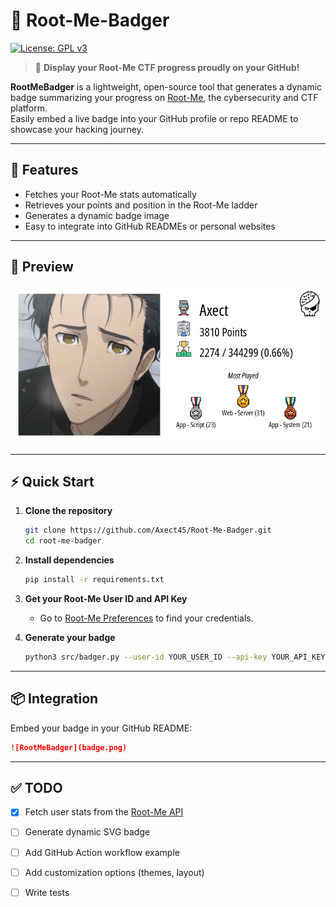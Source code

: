 # 🦡 Root-Me-Badger

[![License: GPL v3](https://img.shields.io/badge/license-GPLv3-blue.svg)](LICENSE)

> 🏁 **Display your Root-Me CTF progress proudly on your GitHub!**

**RootMeBadger** is a lightweight, open-source tool that generates a dynamic badge summarizing your progress on [Root-Me](https://www.root-me.org/), the cybersecurity and CTF platform.  
Easily embed a live badge into your GitHub profile or repo README to showcase your hacking journey.

---

## 🚀 Features

- Fetches your Root-Me stats automatically
- Retrieves your points and position in the Root-Me ladder
- Generates a dynamic badge image
- Easy to integrate into GitHub READMEs or personal websites

---

## 📸 Preview

![RootMeBadger Example](badge.png)

---

## ⚡ Quick Start

1. **Clone the repository**
   ```sh
   git clone https://github.com/Axect45/Root-Me-Badger.git
   cd root-me-badger
   ```

2. **Install dependencies**
   ```sh
   pip install -r requirements.txt
   ```

3. **Get your Root-Me User ID and API Key**
   - Go to [Root-Me Preferences](https://www.root-me.org/?page=preferences) to find your credentials.

4. **Generate your badge**
   ```sh
   python3 src/badger.py --user-id YOUR_USER_ID --api-key YOUR_API_KEY --output [OUTPUT_PATH]
   ```

---

## 📦 Integration

Embed your badge in your GitHub README:

```markdown
![RootMeBadger](badge.png)
```

---

## ✅ TODO

- [x] Fetch user stats from the [Root-Me API](https://api.www.root-me.org/)

- [ ] Generate dynamic SVG badge

- [ ] Add GitHub Action workflow example

- [ ] Add customization options (themes, layout)

- [ ] Write tests
